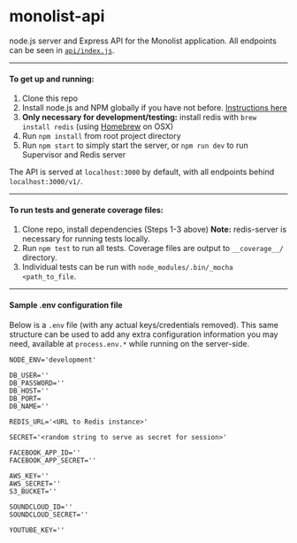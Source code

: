 monolist-api
============

node.js server and Express API for the Monolist application. All endpoints can be seen in [`api/index.js`](https://github.com/jakemmarsh/monolist-api/blob/master/api/index.js).

---

#### To get up and running:

1. Clone this repo
2. Install node.js and NPM globally if you have not before. [Instructions here](http://blog.nodeknockout.com/post/65463770933/how-to-install-node-js-and-npm)
3. **Only necessary for development/testing:** install redis with `brew install redis` (using [Homebrew](http://brew.sh/) on OSX)
4. Run `npm install` from root project directory
5. Run `npm start` to simply start the server, or `npm run dev` to run Supervisor and Redis server

The API is served at `localhost:3000` by default, with all endpoints behind `localhost:3000/v1/`.

---

#### To run tests and generate coverage files:

1. Clone repo, install dependencies (Steps 1-3 above) **Note:** redis-server is necessary for running tests locally.
2. Run `npm test` to run all tests. Coverage files are output to `__coverage__/` directory.
3. Individual tests can be run with `node_modules/.bin/_mocha <path_to_file`.

---

#### Sample .env configuration file

Below is a `.env` file (with any actual keys/credentials removed). This same structure can be used to add any extra configuration information you may need, available at `process.env.*` while running on the server-side.

```
NODE_ENV='development'

DB_USER=''
DB_PASSWORD=''
DB_HOST=''
DB_PORT=
DB_NAME=''

REDIS_URL='<URL to Redis instance>'

SECRET='<random string to serve as secret for session>'

FACEBOOK_APP_ID=''
FACEBOOK_APP_SECRET=''

AWS_KEY=''
AWS_SECRET=''
S3_BUCKET=''

SOUNDCLOUD_ID=''
SOUNDCLOUD_SECRET=''

YOUTUBE_KEY=''
```
